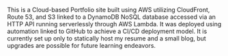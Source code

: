 This is a Cloud-based Portfolio site built using AWS utilizing CloudFront, Route 53, and S3 linked to a DynamoDB NoSQL database accessed via an HTTP API running serverlessly through AWS Lambda. It was deployed using automation linked to GitHub to achieve a CI/CD deployment model. It is currently set up only to statically host my resume and a small blog, but upgrades are possible for future learning endeavors.
